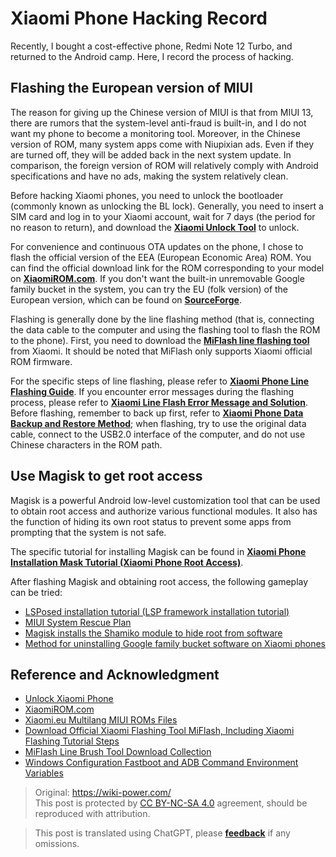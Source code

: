 # Xiaomi Phone Hacking Record

Recently, I bought a cost-effective phone, Redmi Note 12 Turbo, and returned to the Android camp. Here, I record the process of hacking.

## Flashing the European version of MIUI

The reason for giving up the Chinese version of MIUI is that from MIUI 13, there are rumors that the system-level anti-fraud is built-in, and I do not want my phone to become a monitoring tool. Moreover, in the Chinese version of ROM, many system apps come with Niupixian ads. Even if they are turned off, they will be added back in the next system update. In comparison, the foreign version of ROM will relatively comply with Android specifications and have no ads, making the system relatively clean.

Before hacking Xiaomi phones, you need to unlock the bootloader (commonly known as unlocking the BL lock). Generally, you need to insert a SIM card and log in to your Xiaomi account, wait for 7 days (the period for no reason to return), and download the [**Xiaomi Unlock Tool**](https://www.miui.com/unlock/index.html) to unlock.

For convenience and continuous OTA updates on the phone, I chose to flash the official version of the EEA (European Economic Area) ROM. You can find the official download link for the ROM corresponding to your model on [**XiaomiROM.com**](https://xiaomirom.com/). If you don't want the built-in unremovable Google family bucket in the system, you can try the EU (folk version) of the European version, which can be found on [**SourceForge**](https://sourceforge.net/projects/xiaomi-eu-multilang-miui-roms/files/xiaomi.eu/).

Flashing is generally done by the line flashing method (that is, connecting the data cable to the computer and using the flashing tool to flash the ROM to the phone). First, you need to download the [**MiFlash line flashing tool**](https://miuiver.com/miflash/) from Xiaomi. It should be noted that MiFlash only supports Xiaomi official ROM firmware.

For the specific steps of line flashing, please refer to [**Xiaomi Phone Line Flashing Guide**](https://miuiver.com/how-to-flash-xiaomi-phone/). If you encounter error messages during the flashing process, please refer to [**Xiaomi Line Flash Error Message and Solution**](https://miuiver.com/miflash-problem-list/). Before flashing, remember to back up first, refer to [**Xiaomi Phone Data Backup and Restore Method**](https://miuiver.com/mi-phone-data-backup/); when flashing, try to use the original data cable, connect to the USB2.0 interface of the computer, and do not use Chinese characters in the ROM path.

## Use Magisk to get root access

Magisk is a powerful Android low-level customization tool that can be used to obtain root access and authorize various functional modules. It also has the function of hiding its own root status to prevent some apps from prompting that the system is not safe.

The specific tutorial for installing Magisk can be found in [**Xiaomi Phone Installation Mask Tutorial (Xiaomi Phone Root Access)**](https://magiskcn.com/).

After flashing Magisk and obtaining root access, the following gameplay can be tried:

- [LSPosed installation tutorial (LSP framework installation tutorial)](https://magiskcn.com/lsposed-install)
- [MIUI System Rescue Plan](https://yzddmr6.com/posts/save-my-miui-system/)
- [Magisk installs the Shamiko module to hide root from software](https://miuiver.com/magisk-installation-shamiko/)
- [Method for uninstalling Google family bucket software on Xiaomi phones](https://miuiver.com/remove-built-in-software/)

## Reference and Acknowledgment

- [Unlock Xiaomi Phone](https://www.miui.com/unlock/index.html)
- [XiaomiROM.com](https://xiaomirom.com/)
- [Xiaomi.eu Multilang MIUI ROMs Files](https://sourceforge.net/projects/xiaomi-eu-multilang-miui-roms/files/xiaomi.eu/)
- [Download Official Xiaomi Flashing Tool MiFlash, Including Xiaomi Flashing Tutorial Steps](https://xiaomirom.com/download-xiaomi-flash-tool-miflash/)
- [MiFlash Line Brush Tool Download Collection](https://miuiver.com/miflash/)
- [Windows Configuration Fastboot and ADB Command Environment Variables](https://miuiver.com/add-fastboot-and-adb-environment-variables/)

> Original: <https://wiki-power.com/>  
> This post is protected by [CC BY-NC-SA 4.0](https://creativecommons.org/licenses/by/4.0/deed.en) agreement, should be reproduced with attribution.

> This post is translated using ChatGPT, please [**feedback**](https://github.com/linyuxuanlin/Wiki_MkDocs/issues/new) if any omissions.